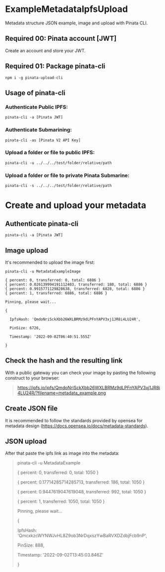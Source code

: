 # ExampleMetadataIpfsUpload
Metadata structure JSON example,  image and upload with Pinata CLI.

## Required 00: Pinata account [JWT]
Create an account and store your JWT.

## Required 01: Package pinata-cli

```
npm i -g pinata-upload-cli
```

## Usage of pinata-cli
### Authenticate Public IPFS:

```
pinata-cli -a [Pinata JWT]
```

### Authenticate Submarining:

```
pinata-cli -as [Pinata V2 API Key]
```
### Upload a folder or file to public IPFS:

```
pinata-cli -u ../../../test/folder/relative/path
```

### Upload a folder or file to private Pinata Submarine:

```
pinata-cli -s ../../../test/folder/relative/path
```
        
# Create and upload your metadata
## Authenticate pinata-cli

```
pinata-cli -a [Pinata JWT]
```

## Image upload
It's recommended to upload the image first:

```
pinata-cli -u MetadataExampleImage
```

```
{ percent: 0, transferred: 0, total: 6886 }
{ percent: 0.026139994191112403, transferred: 180, total: 6886 }
{ percent: 0.9915771129828638, transferred: 6828, total: 6886 }
{ percent: 1, transferred: 6886, total: 6886 }
```
```
Pinning, please wait...
```
```
{

  IpfsHash: 'QmdoNriSckXbb26WXLBRMz9dLPFnYAPV3xj1JR8i4LU24R',
  
  PinSize: 6726,
  
  Timestamp: '2022-09-02T06:40:51.555Z'
  
}
```
## Check the hash and the resulting link
With a public gateway you can check your image by pasting the following construct to your browser:

>https://ipfs.io/ipfs/QmdoNriSckXbb26WXLBRMz9dLPFnYAPV3xj1JR8i4LU24R/?filename=metadata_example.png

## Create JSON file
It is recommended to follow the standards provided by opensea for metadata design (https://docs.opensea.io/docs/metadata-standards).

## JSON upload
After that paste the ipfs link as image into the metadata:

>pinata-cli -u MetadataExample        
>
>{ percent: 0, transferred: 0, total: 1050 }
>
>{ percent: 0.17714285714285713, transferred: 186, total: 1050 }
>
>{ percent: 0.9447619047619048, transferred: 992, total: 1050 }
>
>{ percent: 1, transferred: 1050, total: 1050 }
>
>Pinning, please wait...
>
>{
>
>  IpfsHash: 'QmcxkzcWYNWJvHL8Z9ob3NrDqxszYwBaRVXDZdbjFcb9nP',
>
>  PinSize: 888,
>
>  Timestamp: '2022-09-02T13:45:03.846Z'
>
>}
